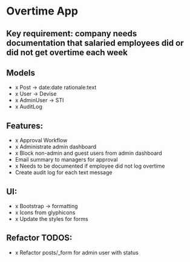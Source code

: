 # Overtime App

## Key requirement: company needs documentation that salaried employees did or did not get overtime each week

## Models
- x Post -> date:date rationale:text
- x User -> Devise
- x AdminUser -> STI
- x AuditLog

## Features:
- x Approval Workflow
- x Administrate admin dashboard
- x Block non-admin and guest users from admin dashboard
- Email summary to managers for approval
- x Needs to be documented if employee did not log overtime
- Create audit log for each text message

## UI:
- x Bootstrap -> formatting
- x Icons from glyphicons
- x Update the styles for forms

## Refactor TODOS:
- x Refactor posts/_form for admin user with status